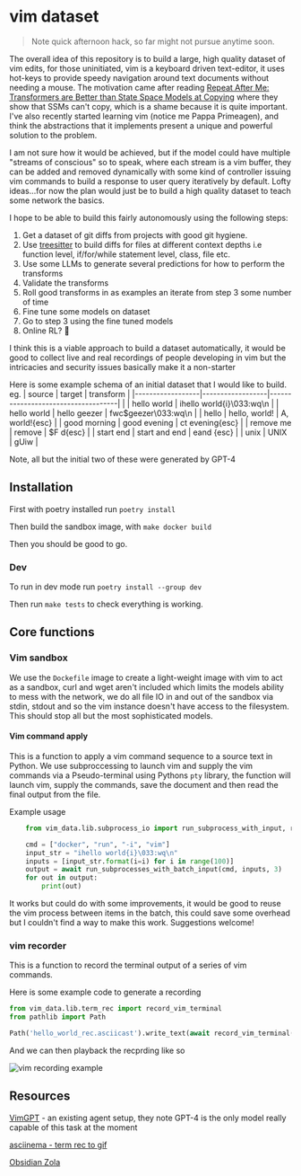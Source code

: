 # vim dataset

> Note quick afternoon hack, so far might not pursue anytime soon.

The overall idea of this repository is to build a large, high quality dataset of vim edits, for those uninitiated, vim is a keyboard driven text-editor, it uses hot-keys to provide speedy navigation around text documents without needing a mouse. The motivation came after reading [Repeat After Me: Transformers are Better than State Space Models at Copying](https://arxiv.org/abs/2402.01032) where they show that SSMs can't copy, which is a shame because it is quite important. I've also recently started learning vim (notice me Pappa Primeagen), and think the abstractions that it implements present a unique and powerful solution to the problem. 

I am not sure how it would be achieved, but if the model could have multiple "streams of conscious" so to speak, where each stream is a vim buffer, they can be added and removed dynamically with some kind of controller issuing vim commands to build a response to user query iteratively by default. Lofty ideas...for now the plan would just be to build a high quality dataset to teach some network the basics.


I hope to be able to build this fairly autonomously using the following steps:

1. Get a dataset of git diffs from projects with good git hygiene.
2. Use [treesitter](https://github.com/tree-sitter/py-tree-sitter) to build diffs for files at different context depths i.e  function level, if/for/while statement level, class, file etc. 
3. Use some LLMs to generate several predictions for how to perform the transforms
4. Validate the transforms 
5. Roll good transforms in as examples an iterate from step 3 some number of time
6. Fine tune some models on dataset
7. Go to step 3 using the fine tuned models
8. Online RL? 🦄

I think this is a viable approach to build a dataset automatically, it would be good to collect live and real recordings of people developing in vim but the intricacies and security issues basically make it a non-starter

Here is some example schema of an initial dataset that I would like to build. 
eg. 
| source           | target           | transform                          |
|------------------|------------------|------------------------------------|
|                  | hello world      | ihello world{i}\033:wq\n           |
| hello world      | hello geezer     | fwc$geezer\033:wq\n                |
| hello            | hello, world!    | A, world!{esc}                     |
| good morning     | good evening     | ct evening{esc}                    |
| remove me        | remove           | $F d{esc}                          |
| start end        | start and end    | eand {esc}                         |
| unix             | UNIX             | gUiw                               |

Note, all but the initial two of these were generated by GPT-4


## Installation

First with poetry installed run `poetry install`

Then build the sandbox image, with `make docker build`

Then you should be good to go.

### Dev

To run in dev mode run  `poetry install --group dev`

Then run `make tests` to check everything is working.


## Core functions


### Vim sandbox

We use the `Dockefile` image to create a light-weight image with vim to act as a sandbox, curl and wget aren't included which limits the models ability to mess with the network, we do all file IO in and out of the sandbox via stdin, stdout and so  the vim instance doesn't have access to the filesystem. This should stop all but the most sophisticated models.

#### Vim command apply

This is a function to apply a vim command sequence to a source text in Python. We use subproccessing to launch vim and supply the vim commands via a Pseudo-terminal using Pythons `pty` library, the function will launch vim, supply the commands, save the document and then read the final output from the file.

Example usage

```python
    from vim_data.lib.subprocess_io import run_subprocess_with_input, run_subprocesses_with_batch_input

    cmd = ["docker", "run", "-i", "vim"]
    input_str = "ihello world{i}\033:wq\n"
    inputs = [input_str.format(i=i) for i in range(100)]
    output = await run_subprocesses_with_batch_input(cmd, inputs, 3)
    for out in output:
        print(out)
```

It works but could do with some improvements, it would be good to reuse the vim process between items in the batch, this could save some overhead but I couldn't find a way to make this work. Suggestions welcome!

### vim recorder

This is a function to record the terminal output of a series of vim commands. 


Here is some example code to generate a recording

```python
from vim_data.lib.term_rec import record_vim_terminal
from pathlib import Path

Path('hello_world_rec.asciicast').write_text(await record_vim_terminal('iHello, Vim!\033'))
```

And we can then playback the recprding like so

![vim recording example](https://github.com/Nintorac/vim-data/assets/24326299/9d9e5f7a-1bae-411d-b5fb-c23d450c1c2dterm_rec_example.gif)

## Resources

[VimGPT](https://github.com/nsbradford/VimGPT) - an existing agent setup, they note GPT-4 is the only model really capable of this task at the moment

[asciinema - term rec to gif](https://github.com/asciinema/agg)

[Obsidian Zola](https://github.com/ppeetteerrs/obsidian-zola)